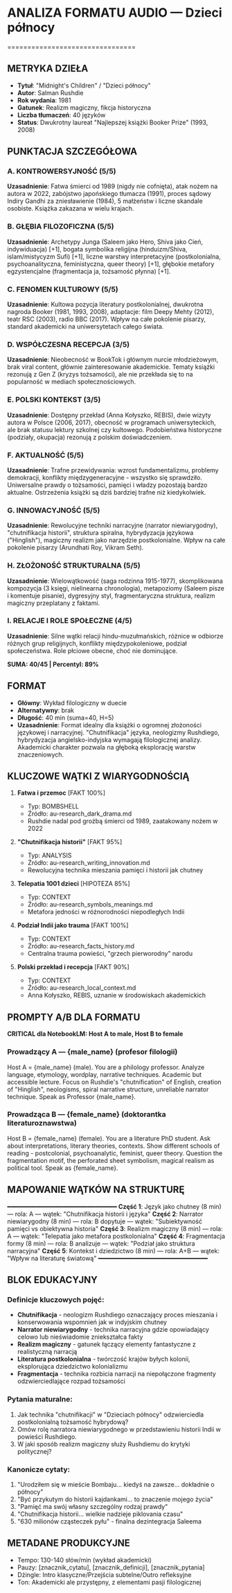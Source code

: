# ANALIZA FORMATU AUDIO — Dzieci północy
================================

## METRYKA DZIEŁA
- **Tytuł**: "Midnight's Children" / "Dzieci północy"
- **Autor**: Salman Rushdie
- **Rok wydania**: 1981
- **Gatunek**: Realizm magiczny, fikcja historyczna
- **Liczba tłumaczeń**: 40 języków
- **Status**: Dwukrotny laureat "Najlepszej książki Booker Prize" (1993, 2008)

## PUNKTACJA SZCZEGÓŁOWA

### A. KONTROWERSYJNOŚĆ (5/5)
**Uzasadnienie**: Fatwa śmierci od 1989 (nigdy nie cofnięta), atak nożem na autora w 2022, zabójstwo japońskiego tłumacza (1991), proces sądowy Indiry Gandhi za zniesławienie (1984), 5 małżeństw i liczne skandale osobiste. Książka zakazana w wielu krajach.

### B. GŁĘBIA FILOZOFICZNA (5/5)
**Uzasadnienie**: Archetypy Junga (Saleem jako Hero, Shiva jako Cień, indywiduacja) [+1], bogata symbolika religijna (hinduizm/Shiva, islam/mistycyzm Sufi) [+1], liczne warstwy interpretacyjne (postkolonialna, psychoanalityczna, feministyczna, queer theory) [+1], głębokie metafory egzystencjalne (fragmentacja ja, tożsamość płynna) [+1].

### C. FENOMEN KULTUROWY (5/5)
**Uzasadnienie**: Kultowa pozycja literatury postkolonialnej, dwukrotna nagroda Booker (1981, 1993, 2008), adaptacje: film Deepy Mehty (2012), teatr RSC (2003), radio BBC (2017). Wpływ na całe pokolenie pisarzy, standard akademicki na uniwersytetach całego świata.

### D. WSPÓŁCZESNA RECEPCJA (3/5)
**Uzasadnienie**: Nieobecność w BookTok i głównym nurcie młodzieżowym, brak viral content, głównie zainteresowanie akademickie. Tematy książki rezonują z Gen Z (kryzys tożsamości), ale nie przekłada się to na popularność w mediach społecznościowych.

### E. POLSKI KONTEKST (3/5)
**Uzasadnienie**: Dostępny przekład (Anna Kołyszko, REBIS), dwie wizyty autora w Polsce (2006, 2017), obecność w programach uniwersyteckich, ale brak statusu lektury szkolnej czy kultowego. Podobieństwa historyczne (podziały, okupacja) rezonują z polskim doświadczeniem.

### F. AKTUALNOŚĆ (5/5)
**Uzasadnienie**: Trafne przewidywania: wzrost fundamentalizmu, problemy demokracji, konflikty międzygeneracyjne - wszystko się sprawdziło. Uniwersalne prawdy o tożsamości, pamięci i władzy pozostają bardzo aktualne. Ostrzeżenia książki są dziś bardziej trafne niż kiedykolwiek.

### G. INNOWACYJNOŚĆ (5/5)
**Uzasadnienie**: Rewolucyjne techniki narracyjne (narrator niewiarygodny), "chutnifikacja historii", struktura spiralna, hybrydyzacja językowa ("Hinglish"), magiczny realizm jako narzędzie postkolonialne. Wpływ na całe pokolenie pisarzy (Arundhati Roy, Vikram Seth).

### H. ZŁOŻONOŚĆ STRUKTURALNA (5/5)
**Uzasadnienie**: Wielowątkowość (saga rodzinna 1915-1977), skomplikowana kompozycja (3 księgi, nielinearna chronologia), metapoziomy (Saleem pisze i komentuje pisanie), dygresyjny styl, fragmentaryczna struktura, realizm magiczny przeplatany z faktami.

### I. RELACJE I ROLE SPOŁECZNE (4/5)
**Uzasadnienie**: Silne wątki relacji hindu-muzułmańskich, różnice w odbiorze różnych grup religijnych, konflikty międzypokoleniowe, podział społeczeństwa. Role płciowe obecne, choć nie dominujące.

**SUMA: 40/45 | Percentyl: 89%**

## FORMAT

- **Główny**: Wykład filologiczny w duecie
- **Alternatywny**: brak
- **Długość**: 40 min (suma=40, H=5)
- **Uzasadnienie**: Format idealny dla książki o ogromnej złożoności językowej i narracyjnej. "Chutnifikacja" języka, neologizmy Rushdiego, hybrydyzacja angielsko-indyjska wymagają filologicznej analizy. Akademicki charakter pozwala na głęboką eksplorację warstw znaczeniowych.

## KLUCZOWE WĄTKI Z WIARYGODNOŚCIĄ

1. **Fatwa i przemoc** [FAKT 100%]
   - Typ: BOMBSHELL
   - Źródło: au-research_dark_drama.md
   - Rushdie nadal pod groźbą śmierci od 1989, zaatakowany nożem w 2022

2. **"Chutnifikacja historii"** [FAKT 95%]
   - Typ: ANALYSIS
   - Źródło: au-research_writing_innovation.md
   - Rewolucyjna technika mieszania pamięci i historii jak chutney

3. **Telepatia 1001 dzieci** [HIPOTEZA 85%]
   - Typ: CONTEXT
   - Źródło: au-research_symbols_meanings.md
   - Metafora jedności w różnorodności niepodległych Indii

4. **Podział Indii jako trauma** [FAKT 100%]
   - Typ: CONTEXT
   - Źródło: au-research_facts_history.md
   - Centralna trauma powieści, "grzech pierworodny" narodu

5. **Polski przekład i recepcja** [FAKT 90%]
   - Typ: CONTEXT
   - Źródło: au-research_local_context.md
   - Anna Kołyszko, REBIS, uznanie w środowiskach akademickich

## PROMPTY A/B DLA FORMATU

**CRITICAL dla NotebookLM: Host A to male, Host B to female**

### Prowadzący A — {male_name} (profesor filologii)
Host A = {male_name} (male). 
You are a philology professor. Analyze language, etymology, wordplay, narrative techniques. Academic but accessible lecture. Focus on Rushdie's "chutnification" of English, creation of "Hinglish", neologisms, spiral narrative structure, unreliable narrator technique. Speak as Professor {male_name}.

### Prowadząca B — {female_name} (doktorantka literaturoznawstwa)
Host B = {female_name} (female). 
You are a literature PhD student. Ask about interpretations, literary theories, contexts. Show different schools of reading - postcolonial, psychoanalytic, feminist, queer theory. Question the fragmentation motif, the perforated sheet symbolism, magical realism as political tool. Speak as {female_name}.

## MAPOWANIE WĄTKÓW NA STRUKTURĘ
━━━━━━━━━━━━━━━━━━━━━━━━━━━━━━
**Część 1**: Język jako chutney (8 min) — rola: A — wątek: "Chutnifikacja historii i języka"
**Część 2**: Narrator niewiarygodny (8 min) — rola: B dopytuje — wątek: "Subiektywność pamięci vs obiektywna historia"
**Część 3**: Realizm magiczny (8 min) — rola: A — wątek: "Telepatia jako metafora postkolonialna"
**Część 4**: Fragmentacja formy (8 min) — rola: B analizuje — wątek: "Podział jako struktura narracyjna"
**Część 5**: Kontekst i dziedzictwo (8 min) — rola: A+B — wątek: "Wpływ na literaturę światową"
━━━━━━━━━━━━━━━━━━━━━━━━━━━━━━

## BLOK EDUKACYJNY

### Definicje kluczowych pojęć:
- **Chutnifikacja** - neologizm Rushdiego oznaczający proces mieszania i konserwowania wspomnień jak w indyjskim chutney
- **Narrator niewiarygodny** - technika narracyjna gdzie opowiadający celowo lub nieświadomie zniekształca fakty
- **Realizm magiczny** - gatunek łączący elementy fantastyczne z realistyczną narracją
- **Literatura postkolonialna** - twórczość krajów byłych kolonii, eksplorująca dziedzictwo kolonializmu
- **Fragmentacja** - technika rozbicia narracji na niepołączone fragmenty odzwierciedlające rozpad tożsamości

### Pytania maturalne:
1. Jak technika "chutnifikacji" w "Dzieciach północy" odzwierciedla postkolonialną tożsamość hybrydową?
2. Omów rolę narratora niewiarygodnego w przedstawieniu historii Indii w powieści Rushdiego.
3. W jaki sposób realizm magiczny służy Rushdiemu do krytyki politycznej?

### Kanonicze cytaty:
1. "Urodziłem się w mieście Bombaju... kiedyś na zawsze... dokładnie o północy"
2. "Być przykutym do historii kajdankami... to znaczenie mojego życia"
3. "Pamięć ma swój własny szczególny rodzaj prawdy"
4. "Chutnifikacja historii... wielkie nadzieje piklovania czasu"
5. "630 milionów cząsteczek pyłu" - finalna dezintegracja Saleema

## METADANE PRODUKCYJNE
- Tempo: 130-140 słów/min (wykład akademicki)
- Pauzy: [znacznik_cytatu], [znacznik_definicji], [znacznik_pytania]
- Dżingle: Intro klasyczne/Przejścia subtelne/Outro refleksyjne
- Ton: Akademicki ale przystępny, z elementami pasji filologicznej